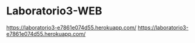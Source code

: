 # Laboratorio3-WEB
https://laboratorio3-e7861e074d55.herokuapp.com/
https://laboratorio3-e7861e074d55.herokuapp.com/
